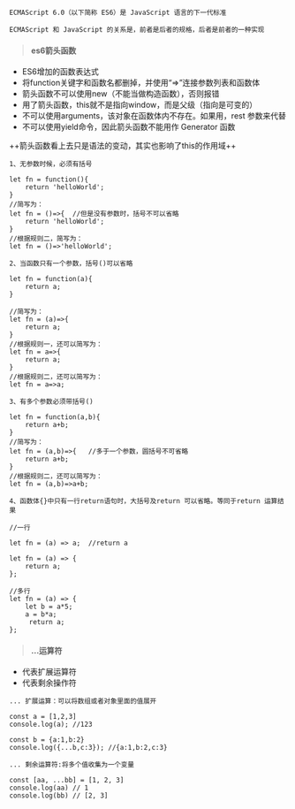 
`ECMAScript 6.0（以下简称 ES6）是 JavaScript 语言的下一代标准`

`ECMAScript 和 JavaScript 的关系是，前者是后者的规格，后者是前者的一种实现`

> #### es6箭头函数
- ES6增加的函数表达式
- 将function关键字和函数名都删掉，并使用“=>”连接参数列表和函数体
- 箭头函数不可以使用new（不能当做构造函数），否则报错
- 用了箭头函数，this就不是指向window，而是父级（指向是可变的）
- 不可以使用arguments，该对象在函数体内不存在。如果用，rest 参数来代替
- 不可以使用yield命令，因此箭头函数不能用作 Generator 函数

++箭头函数看上去只是语法的变动，其实也影响了this的作用域++


```
1、无参数时候，必须有括号

let fn = function(){
    return 'helloWorld';
}
//简写为：
let fn = ()=>{  //但是没有参数时，括号不可以省略
    return 'helloWorld';
}
//根据规则二，简写为：
let fn = ()=>'helloWorld';
```

```
2、当函数只有一个参数，括号()可以省略

let fn = function(a){
    return a;
}

//简写为：
let fn = (a)=>{
    return a;
}
//根据规则一，还可以简写为：
let fn = a=>{
    return a;
}
//根据规则二，还可以简写为：
let fn = a=>a;
```

```
3、有多个参数必须带括号()

let fn = function(a,b){
    return a+b;
}
//简写为：
let fn = (a,b)=>{   //多于一个参数，圆括号不可省略
    return a+b;
}
//根据规则二，还可以简写为：
let fn = (a,b)=>a+b;
```

```
4、函数体{}中只有一行return语句时，大括号及return 可以省略。等同于return 运算结果

//一行

let fn = (a) => a;  //return a

let fn = (a) => {
    return a;
}; 

//多行
let fn = (a) => {
    let b = a*5; 
    a = b*a;
     return a;
};
```
> #### ...运算符
- 代表扩展运算符
- 代表剩余操作符
```
... 扩展运算：可以将数组或者对象里面的值展开

const a = [1,2,3]
console.log(a); //123

const b = {a:1,b:2}
console.log({...b,c:3}); //{a:1,b:2,c:3}

```

```
... 剩余运算符:将多个值收集为一个变量

const [aa, ...bb] = [1, 2, 3]
console.log(aa) // 1
console.log(bb) // [2, 3]
```
